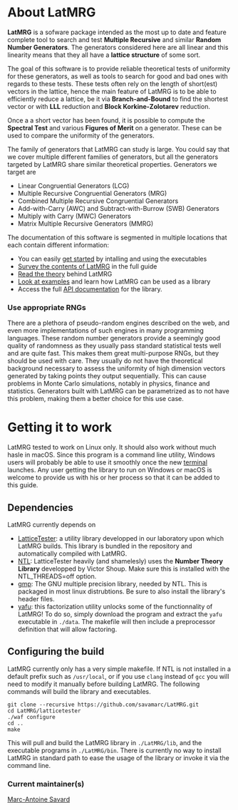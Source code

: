# About LatMRG

**LatMRG** is a sofware package intended as the most up to date and feature
complete tool to search and test **Multiple Recursive** and similar **Random
Number Generators**. The generators considered here are all linear and this
linearity means that they all have a **lattice structure** of some sort.

The goal of this software is to provide reliable theoretical tests of uniformity
for these generators, as well as tools to search for good and bad ones with
regards to these tests. These tests often rely on the length of short(est)
vectors in the lattice, hence the main feature of LatMRG is to be able to
efficiently reduce a lattice, be it via **Branch-and-Bound** to find the
shortest vector or with **LLL** reduction and **Block Korkine-Zolotarev**
reduction.

Once a a short vector has been found, it is possible to compute the **Spectral
Test** and various **Figures of Merit** on a generator. These can be used to
compare the uniformity of the generators.

The family of generators that LatMRG can study is large. You could say that we
cover multiple different families of generators, but all the generators
targeted by LatMRG share similar theoretical properties. Generators we target
are
- Linear Congruential Generators (LCG)
- Multiple Recursive Congruential Generators (MRG)
- Combined Multiple Recursive Congruential Generators
- Add-with-Carry (AWC) and Subtract-with-Burrow (SWB) Generators
- Multiply with Carry (MWC) Generators
- Matrix Multiple Recursive Generators (MMRG)

The documentation of this software is segmented in multiple locations that each
contain different information:
- You can easily [get started](https://savamarc.github.io/LatMRG/usage.html) by
  intalling and using the executables
- [Survey the contents of LatMRG](https://savamarc.github.io/LatMRG) in the full
  guide
- [Read the theory](https://savamarc.github.io/LatMRG/background.html) behind LatMRG
- [Look at examples](https://savamarc.github.io/LatMRG/tutorial.html) and learn
  how LatMRG can be used as a library
- Access the full [API documentation](https://savamarc.github.io/LatMRG/annotated.html) for the library.

### Use appropriate RNGs

There are a plethora of pseudo-random engines described on the web, and even more
implementations of such engines in many programming languages.
These random number generators provide a seemingly good quality of randomness as they
usually pass standard statistical tests well and are quite fast. This makes them
great multi-purpose RNGs, but they should
be used with care. They usually do not have the theoretical background necessary
to assess the uniformity of high dimension vectors generated by taking points
they output sequentially. This can cause problems in Monte Carlo simulations,
notably in physics, finance and statistics. Generators built with LatMRG can be
parametrized as to not have this problem, making them a better choice for this
use case.

# Getting it to work

LatMRG tested to work on Linux only. It should also work without much hasle in
macOS. Since this program is a command line utility, Windows users will probably
be able to use it smoothly once the new
[terminal](https://github.com/microsoft/terminal) launches. Any user getting
the library to run on Windows or macOS is welcome to provide us with his
or her process so that it can be added to this guide.

## Dependencies

LatMRG currently depends on
* [LatticeTester](https://github.com/umontreal-simul/latcommon): a utility library
developped in our laboratory upon which LatMRG builds. This library is bundled
in the repository and automatically compiled with LatMRG.
* [NTL](http://www.shoup.net/ntl/index.html): LatticeTester heavily (and shamelesly)
uses the **Number Theory Library** developped by Victor Shoup. Make sure this is
installed with the NTL_THREADS=off option.
* [gmp](https://gmplib.org/): The GNU multiple precision library, needed by NTL.
This is packaged in most linux distrubtions. Be sure to also install the
library's header files.
* [yafu](https://sourceforge.net/projects/yafu/): this factorization
utility unlocks some of the functionnality of LatMRG! To do so,
simply download the program and extract the `yafu` executable in `./data`. The
makefile will then include a preprocessor definition that will allow factoring.

## Configuring the build

LatMRG currently only has a very simple makefile. If NTL is not installed in a
default prefix such as `/usr/local`, or if you use `clang` instead of `gcc` you
will need to modify it manually before building LatMRG. The following commands
will build the library and executables.
```
git clone --recursive https://github.com/savamarc/LatMRG.git
cd LatMRG/latticetester
./waf configure
cd ..
make
```

This will pull and build the LatMRG library in `./LatMRG/lib`, and the executable
programs in `./LatMRG/bin`. There is currently no way to install LatMRG in
standard path to ease the usage of the library or invoke it via the command line.

### Current maintainer(s)

[Marc-Antoine Savard](https://github.com/savamarc)
